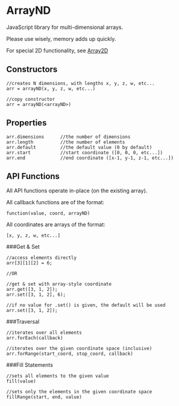 ArrayND
=======

JavaScript library for multi-dimensional arrays.

Please use wisely, memory adds up quickly.

For special 2D functionality, see [Array2D](https://github.com/brendanwhitfield/Array2D)


Constructors
------------

	//creates N dimensions, with lengths x, y, z, w, etc...
	arr = arrayND(x, y, z, w, etc...)

	//copy constructor
	arr = arrayND(<arrayND>)


Properties
----------

	arr.dimensions		//the number of dimensions
	arr.length			//the number of elements
	arr.default			//the default value (0 by default)
	arr.start			//start coordinate ([0, 0, 0, etc...])
	arr.end				//end coordinate ([x-1, y-1, z-1, etc...])


API Functions
-------------

All API functions operate in-place (on the existing array).

All callback functions are of the format:

	function(value, coord, arrayND)

All coordinates are arrays of the format:

	[x, y, z, w, etc...]

###Get & Set

	//access elements directly
	arr[3][1][2] = 6;

	//OR

	//get & set with array-style coordinate
	arr.get([3, 1, 2]);
	arr.set([3, 1, 2], 6);

	//if no value for .set() is given, the default will be used
	arr.set([3, 1, 2]);

###Traversal

	//iterates over all elements
	arr.forEach(callback)

	//iterates over the given coordinate space (inclusive)
	arr.forRange(start_coord, stop_coord, callback)

###Fill Statements

	//sets all elements to the given value
	fill(value)

	//sets only the elements in the given coordinate space
	fillRange(start, end, value)
